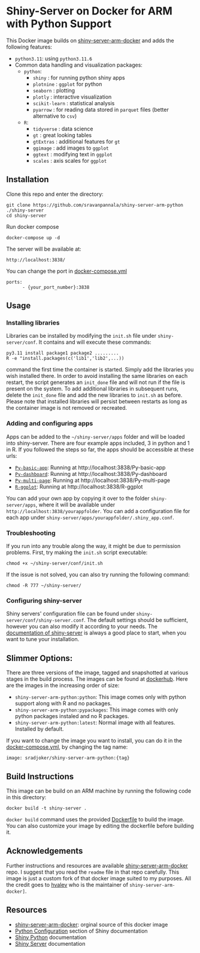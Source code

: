 # Shiny-Server on Docker for ARM with Python Support

This Docker image builds on [shiny-server-arm-docker](https://github.com/hvalev/shiny-server-arm-docker) and adds the following features:
- `python3.11`: using `python3.11.6`
- Common data handling and visualization packages:
    - `python`:
        - `shiny` : for running python shiny apps
        - `plotnine` : `ggplot` for python
        - `seaborn` : plotting
        - `plotly` : interactive visualization
        - `scikit-learn` : statistical analysis
        - `pyarrow` : for reading data stored in `parquet` files (better alternative to `csv`)
    - `R`:
        - `tidyverse` : data science
        - `gt` : great looking tables
        - `gtExtras` : additional features for `gt`
        - `ggimage` : add images to `ggplot`
        - `ggtext` : modifying text in `ggplot`
        - `scales` : axis scales for `ggplot`

## Installation
Clone this repo and enter the directory:
```
git clone https://github.com/sravanpannala/shiny-server-arm-python ./shiny-server
cd shiny-server
```
Run docker compose
```
docker-compose up -d
```
The server will be available at:
```
http://localhost:3838/
```
You can change the port in [docker-compose.yml](./docker-compose.yml)
```
ports:
      - {your_port_number}:3838
```

## Usage
### Installing libraries
Libraries can be installed by modifying the `init.sh` file under `shiny-server/conf`. 
It contains and will execute these commands:
```
py3.11 install package1 package2 .........
R -e "install.packages(c('lib1','lib2',...))
```
command the first time the container is started. 
Simply add the libraries you wish installed there. 
In order to avoid installing the same libraries on each restart, 
the script generates an ```init_done``` file and will not run if the file is present on the system. 
To add additional libraries in subsequent runs, 
delete the `init_done` file and add the new libraries to `init.sh` as before. 
Please note that installed libraries will persist between restarts as long as the container image is not removed or recreated.

### Adding and configuring apps
Apps can be added to the `~/shiny-server/apps` folder and will be loaded into shiny-server. 
There are four example apps included, 3 in python and 1 in R. 
If you followed the steps so far, the apps should be accessible at these urls:
- [`Py-basic-app`](./apps/Py-basic-app/): Running at http://localhost:3838/Py-basic-app
- [`Py-dashboard`](./apps/Py-dashboard/): Running at http://localhost:3838/Py-dashboard
- [`Py-multi-page`](./apps/Py-multi-page/): Running at http://localhost:3838/Py-multi-page
- [`R-ggplot`](./apps/R-ggplot/): Running at http://localhost:3838/R-ggplot

You can add your own app by copying it over to the folder `shiny-server/apps`, 
where it will be available under `http://localhost:3838/yourappfolder`. 
You can add a configuration file for each app under `shiny-server/apps/yourappfolder/.shiny_app.conf`.

### Troubleshooting
If you run into any trouble along the way, it might be due to permission problems. 
First, try making the `init.sh` script executable:
```
chmod +x ~/shiny-server/conf/init.sh
```
If the issue is not solved, you can also try running the following command:
```
chmod -R 777 ~/shiny-server/
```

### Configuring shiny-server
Shiny servers' configuration file can be found under `shiny-server/conf/shiny-server.conf`. 
The default settings should be sufficient, however you can also modify it according to your needs. 
The [documentation of shiny-server](https://docs.rstudio.com/shiny-server/) 
is always a good place to start, when you want to tune your installation.

## Slimmer Options:
There are three versions of the image, tagged and snapshotted at various stages in the build process. The images can be found at 
[dockerhub](https://hub.docker.com/r/sradjoker/shiny-server-arm-python/tags). Here are the images in the increasing order of size:
- `shiny-server-arm-python:python`: This image comes only with python support along with R and no packages.
- `shiny-server-arm-python:pypackages`: This image comes with only python packages instaled and no R packages. 
- `shiny-server-arm-python:latest`: Normal image with all features. Installed by default.

If you want to change the image you want to install, you can do it in the [docker-compose.yml](./docker-compose.yml), by changing the tag name:
```
image: sradjoker/shiny-server-arm-python:{tag}
```

## Build Instructions
This image can be build on an ARM machine by running the following code in this directory:
```
docker build -t shiny-server .
```
`docker build` command uses the provided [Dockerfile](./Dockerfile) to build the image. 
You can also customize your image by editing the dockerfile before building it.


## Acknowledgements
Further instructions and resources are available [shiny-server-arm-docker](https://github.com/hvalev/shiny-server-arm-docker) repo. 
I suggest that you read the `readme` file in that repo carefully. 
This image is just a custom fork of that docker image suited to my purposes. 
All the credit goes to [hvalev](https://github.com/hvalev) who is the maintainer of `shiny-server-arm-docker]`.

## Resources
- [shiny-server-arm-docker](https://github.com/hvalev/shiny-server-arm-docker): orginal source of this docker image 
- [Python Configuration](https://shiny.posit.co/py/docs/deploy.html#configure-python) section of Shiny documentation
- [Shiny Python](https://shiny.posit.co/py/docs/overview.html) documentation
- [Shiny Server](https://docs.posit.co/shiny-server/) documentation
